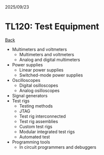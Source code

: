 2025/09/23

# TL120: Test Equipment

[Back](../README.md)

- Multimeters and voltmeters
    - Multimeters and voltmeters
    - Analog and digital multimeters
- Power supplies
    - Linear power supplies
    - Switched-mode power supplies
- Oscilloscopes
    - Digital osilloscopes
    - Analog osilloscopes
- Signal generators
- Test rigs
    - Testing methods
    - JTAG
    - Test rig interconnected
    - Test rig assemblies
    - Custom test rigs
    - Modular integrated test rigs
    - Automated test
- Programming tools
    - In circuit programmers and debuggers